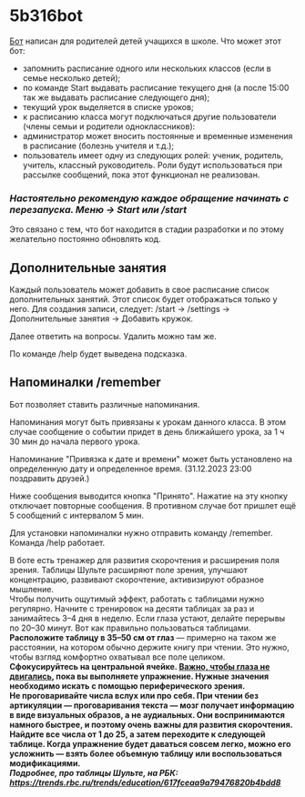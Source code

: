 # 5b316bot
<a href="https://t.me/IvanychSpb_bot" target="_blank">Бот</a> написан для родителей детей учащихся в школе. 
Что может этот бот:
- запомнить расписание одного или нескольких классов (если в семье несколько детей);
- по команде Start выдавать расписание текущего дня (а после 15:00 так же выдавать расписание следующего дня);
- текущий урок выделяется в списке уроков;
- к расписанию класса могут подключаться другие пользователи (члены семьи и родители одноклассников):
- администратор может вносить постоянные и временные изменения в расписание (болезнь учителя и т.д.);
- пользователь имеет одну из следующих ролей: ученик, родитель, учитель, классный руководитель. Роли будут использоваться при рассылке сообщений, пока этот функционал не реализован.

<h3><i>Настоятельно рекомендую каждое обращение начинать с перезапуска. Меню -> Start или /start</i></h3>
Это связано с тем, что бот находится в стадии разработки и по этому желательно постоянно обновлять код.
<h2>Дополнительные занятия</h2>
<p>Каждый пользователь может добавить в свое расписание список дополнительных занятий. Этот список будет отображаться только у него.
Для создания записи, следует: /start -> /settings -> Дополнительные занятия -> Добавить кружок.</p>
Далее ответить на вопросы.
Удалить можно там же.

По команде /help будет выведена подсказка.

<h2>Напоминалки /remember</h2>

Бот позволяет ставить различные напоминания. 
<p>Напоминания могут быть привязаны к урокам данного класса. В этом случае сообщение о событии придет в день ближайшего урока, за 1 ч 30 мин до начала первого урока. </p>
<p>Напоминание "Привязка к дате и времени" может быть установлено на определенную дату и определенное время. (31.12.2023 23:00 поздравить друзей.)</p>
<p>Ниже сообщения выводится кнопка "Принято". Нажатие на эту кнопку отключает повторные сообщения. В противном случае бот пришлет ещё 5 сообщений с интервалом 5 мин.</p>
Для установки напоминалки нужно отправить команду /remember. Команда /help работает.

В боте есть тренажер для развития скорочтения и расширения поля зрения. Таблицы Шульте расширяют поле зрения, улучшают концентрацию, развивают скорочтение, активизируют образное мышление.<br />
Чтобы получить ощутимый эффект, работать с таблицами нужно регулярно. Начните с тренировок на десяти таблицах за раз и занимайтесь 3–4 дня в неделю. Если глаза устают, делайте перерывы по 20–30 минут. Вот как правильно пользоваться таблицами.<br />
<b>Расположите таблицу в 35–50 см от глаз</b> — примерно на таком же расстоянии, на котором обычно держите книгу при чтении. Это нужно, чтобы взгляд комфортно охватывал все поле целиком.<br />
<b>Сфокусируйтесь на центральной ячейке.<b> <u>Важно, чтобы глаза не двигались</u>, пока вы выполняете упражнение. Нужные значения необходимо искать с помощью периферического зрения.<br />
<b>Не проговаривайте числа вслух или про себя.</b> При чтении без артикуляции — проговаривания текста — мозг получает информацию в виде визуальных образов, а не аудиальных. Они воспринимаются намного быстрее, и поэтому очень важны для развития скорочтения.<br />
<b>Найдите все числа от 1 до 25</b>, а затем переходите к следующей таблице. Когда упражнение будет даваться совсем легко, можно его усложнить — взять более объемную таблицу или воспользоваться модификациями.<br />
<i>Подробнее, про таблицы Шульте, на РБК: https://trends.rbc.ru/trends/education/617fceaa9a79476820b4bdd8</i>
